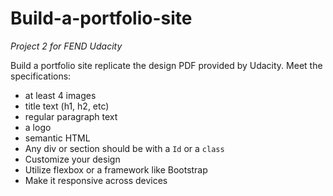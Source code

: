 # Build-a-portfolio-site
_Project 2 for FEND Udacity_

Build a portfolio site replicate the design PDF provided by Udacity.
Meet the specifications:
* at least 4 images
* title text (h1, h2, etc)
* regular paragraph text
* a logo
* semantic HTML
* Any div or section should be with a `Id` or a `class`
* Customize your design
* Utilize flexbox or a framework like Bootstrap
* Make it responsive across devices
